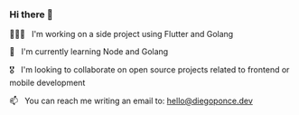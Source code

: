 ### Hi there 👋


👨🏻‍💻 &nbsp; I'm working on a side project using Flutter and Golang

🌱 &nbsp; I'm currently learning Node and Golang

🎖 &nbsp; I'm looking to collaborate on open source projects related to frontend or mobile development

📫 &nbsp; You can reach me writing an email to: hello@diegoponce.dev

